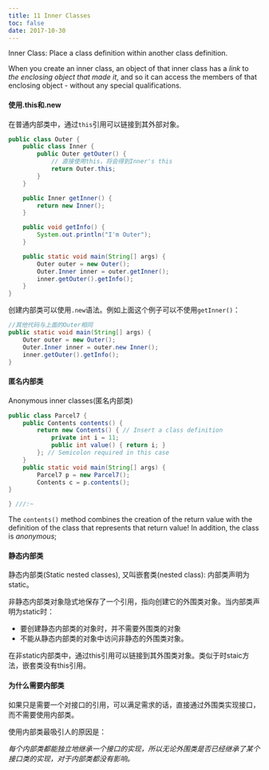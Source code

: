 ```yaml
---
title: 11 Inner Classes
toc: false
date: 2017-10-30
---
```


Inner Class: Place a class definition within another class definition.

When you create an inner class, an object of that inner class has a *link* to *the enclosing object that made it*, and so it can access the members of that enclosing object - without any special qualifications.

#### 使用.this和.new
在普通内部类中，通过`this`引用可以链接到其外部对象。

```java
public class Outer {
    public class Inner {
        public Outer getOuter() {
            // 直接使用this，将会得到Inner's this
            return Outer.this;
        }
    }

    public Inner getInner() {
        return new Inner();
    }

    public void getInfo() {
        System.out.println("I'm Outer");
    }

    public static void main(String[] args) {
        Outer outer = new Outer();
        Outer.Inner inner = outer.getInner();
        inner.getOuter().getInfo();
    }
}
```

创建内部类可以使用`.new`语法。例如上面这个例子可以不使用`getInner()`：

```java
//其他代码与上面的Outer相同
public static void main(String[] args) {
    Outer outer = new Outer();
    Outer.Inner inner = outer.new Inner();
    inner.getOuter().getInfo();
}
```



#### 匿名内部类

Anonymous inner classes(匿名内部类)

```java
public class Parcel7 {
    public Contents contents() {
        return new Contents() { // Insert a class definition
            private int i = 11;
            public int value() { return i; }
        }; // Semicolon required in this case
    }
    public static void main(String[] args) {
        Parcel7 p = new Parcel7();
        Contents c = p.contents();
}

} ///:~
```

The `contents()` method combines the creation of the return value with the definition of the class that represents that return value! In addition, the class is *anonymous*;

#### 静态内部类

静态内部类(Static nested classes), 又叫嵌套类(nested class): 内部类声明为static。

非静态内部类对象隐式地保存了一个引用，指向创建它的外围类对象。当内部类声明为static时：

* 要创建静态内部类的对象时，并不需要外围类的对象
* 不能从静态内部类的对象中访问非静态的外围类对象。

在非static内部类中，通过this引用可以链接到其外围类对象。类似于时staic方法，嵌套类没有this引用。


#### 为什么需要内部类

如果只是需要一个对接口的引用，可以满足需求的话，直接通过外围类实现接口，而不需要使用内部类。

使用内部类最吸引人的原因是：

*每个内部类都能独立地继承一个接口的实现，所以无论外围类是否已经继承了某个接口类的实现，对于内部类都没有影响。*